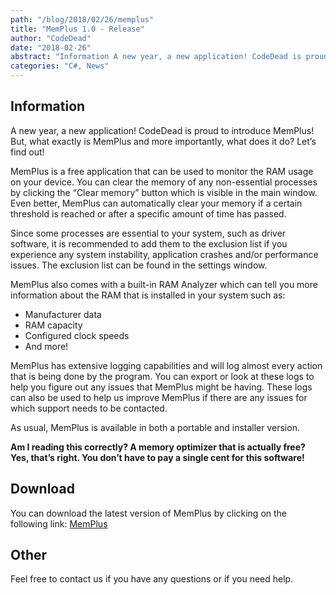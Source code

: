 ```yaml
---
path: "/blog/2018/02/26/memplus"
title: "MemPlus 1.0 - Release"
author: "CodeDead"
date: "2018-02-26"
abstract: "Information A new year, a new application! CodeDead is proud to introduce MemPlus! But, what exactly is MemPlus and more importantly, what does it do? Let’s find out! MemPlus is a free application that can be used to monitor the RAM usage on your device. You can..."
categories: "C#, News"
---
```

## Information

A new year, a new application! CodeDead is proud to introduce MemPlus! But, what exactly is MemPlus and more importantly, what does it do? Let’s find out!

MemPlus is a free application that can be used to monitor the RAM usage on your device. You can clear the memory of any non-essential processes by clicking the “Clear memory” button which is visible in the main window.
Even better, MemPlus can automatically clear your memory if a certain threshold is reached or after a specific amount of time has passed.

Since some processes are essential to your system, such as driver software, it is recommended to add them to the exclusion list if you experience any system instability, application crashes and/or performance issues. The exclusion list can be found in the settings window.

MemPlus also comes with a built-in RAM Analyzer which can tell you more information about the RAM that is installed in your system such as:

* Manufacturer data
* RAM capacity
* Configured clock speeds
* And more!

MemPlus has extensive logging capabilities and will log almost every action that is being done by the program. You can export or look at these logs to help you figure out any issues that MemPlus might be having. These logs can also be used to help us improve MemPlus if there are any issues for which support needs to be contacted.

As usual, MemPlus is available in both a portable and installer version.

**Am I reading this correctly? A memory optimizer that is actually free? Yes, that’s right. You don’t have to pay a single cent for this software!**

## Download

You can download the latest version of MemPlus by clicking on the following link:
<a href="/software/memplus">MemPlus</a>

## Other

Feel free to contact us if you have any questions or if you need help.
